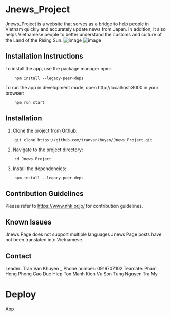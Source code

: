 # Jnews_Project
Jnews_Project is a website that serves as a bridge to help people in Vietnam quickly and accurately update news from Japan. In addition, it also helps Vietnamese people to better understand the customs and culture of the Land of the Rising Sun.
![image](https://user-images.githubusercontent.com/111911502/223172677-994cb4e7-580a-446b-8e90-636bfa8f5b23.png)
![image](https://user-images.githubusercontent.com/111911502/223173019-a0716c06-296b-407b-94d6-97253c6e6132.png)

## Installation Instructions
To install the app, use the package manager npm:
```
	npm install --legacy-peer-deps
```
To run the app in development mode, open http://localhost:3000 in your browser:
```
	npm run start
```
## Installation
1. Clone the project from Github:
```
	git clone https://github.com/tranvankhuyen/Jnews_Project.git
```
2. Navigate to the project directory:
```
	cd Jnews_Project
```
3. Install the dependencies:
```
	npm install --legacy-peer-deps
```
## Contribution Guidelines
   Please refer to https://www.nhk.or.jp/ for contribution guidelines.

## Known Issues
   Jnews Page does not support multiple languages
   Jnews Page posts have not been translated into Vietnamese.

## Contact
Leader: Tran Van Khuyen _ Phone number: 0919707102
Teamate:
	Pham Hong Phong
	Cao Duc Hiep
	Ton Manh Kien
	Vu Son Tung
	Nguyen Tra My

# Deploy
[App](https://jnews-project-llbwdeqc1-tranvankhuyen.vercel.app/?fbclid=IwAR2_gQBcXzzWrJInbsA3c48TIB4bOUp9DhPJzq0GoSmPCK8dopMthdg5R5M)


